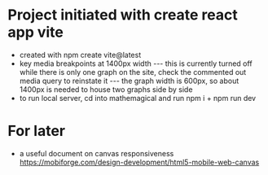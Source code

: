 # Project initiated with create react app vite

- created with npm create vite@latest
- key media breakpoints at 1400px width
--- this is currently turned off while there is only one graph on the site, check the commented out media query to reinstate it
--- the graph width is 600px, so about 1400px is needed to house two graphs side by side
- to run local server, cd into mathemagical and run npm i + npm run dev



# For later
- a useful document on canvas responsiveness
https://mobiforge.com/design-development/html5-mobile-web-canvas